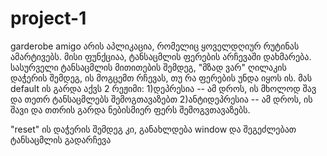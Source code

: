 # project-1

  garderobe amigo არის აპლიკაცია, რომელიც ყოველდღიურ რუტინას ამარტივებს.
მისი ფუნქციაა, ტანსაცმლის ფერების არჩევაში დახმარება. სასურველი ტანსაცმლის მითითების შემდეგ,
"მზად ვარ" ღილაკის დაჭერის შემდეგ, ის მოგცემთ რჩევას, თუ რა ფერების უნდა იყოს ის. 
მას default ის გარდა აქვს 2 რეჟიმი:
1)დეპრესია -- ამ დროს, ის მხოლოდ შავ და თეთრ ტანსაცმლებს შემოგთავაზებთ 
2)ანტიდეპრესია -- ამ დროს, ის შავი და თთრის გარდა ნებისმიერ ფერს შემოგვთავაზებს.

"reset" ის დაჭერის შემდეგ კი, განახლდება window და შეგეძლებათ ტანსაცმლის გადარჩევა
